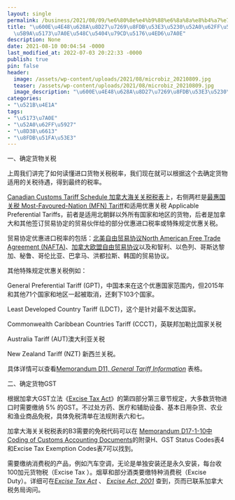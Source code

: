 ```yaml
---
layout: single
permalink: /business/2021/08/09/%e6%80%8e%e4%b9%88%e6%8a%8a%e8%b4%a7%e7%89%a9%e8%bf%9b%e5%8f%a3%e5%88%b0%e5%8a%a0%e6%8b%bf%e5%a4%a7%ef%bc%9a%e7%a1%ae%e5%ae%9a%e5%85%b3%e7%a8%8e%e5%92%8c%e5%90%84%e7%a7%8d%e5%85%b6%e4%bb%96%e7%a8%8e/
title: "\u600E\u4E48\u628A\u8D27\u7269\u8FDB\u53E3\u5230\u52A0\u62FF\u5927\uFF1A\u786E\
  \u5B9A\u5173\u7A0E\u548C\u5404\u79CD\u5176\u4ED6\u7A0E"
description: None
date: 2021-08-10 00:04:54 -0000
last_modified_at: 2022-07-03 20:22:33 -0000
publish: true
pin: false
header:
  image: /assets/wp-content/uploads/2021/08/microbiz_20210809.jpg
  teaser: /assets/wp-content/uploads/2021/08/microbiz_20210809.jpg
  image_description: "\u600E\u4E48\u628A\u8D27\u7269\u8FDB\u53E3\u5230\u52A0\u62FF\u5927\uFF1A\u786E"
categories:
- "\u521B\u4E1A"
tags:
- "\u5173\u7A0E"
- "\u52A0\u62FF\u5927"
- "\u8D38\u6613"
- "\u8FDB\u51FA\u53E3"
---
```

一、确定货物关税

上周我们讲完了如何读懂进口货物关税税率，我们现在就可以根据这个去确定货物适用的关税待遇，得到最终的税率。

[Canadian Customs Tariff Schedule 加拿大海关关税税表](https://www.cbsa-asfc.gc.ca/trade-commerce/tariff-tarif/menu-eng.html)上，右侧两栏是[最惠国关税 Most-Favoured-Nation (MFN) Tariff](https://www.cbsa-asfc.gc.ca/publications/dm-md/d11/d11-4-3-eng.html)和适用优惠关税 Applicable Preferential Tariffs，前者是适用北朝鲜以外所有国家和地区的货物，后者是加拿大和其他签订贸易协定的贸易伙伴给的部分优惠进口税率或特殊规定优惠关税。

贸易协定优惠进口税率的包括：[北美自由贸易协议North American Free Trade Agreement (NAFTA)](https://www.international.gc.ca/trade-commerce/trade-agreements-accords-commerciaux/agr-acc/nafta-alena/fta-ale/index.aspx?lang=eng)、[加拿大欧盟自由贸易协议](https://www.international.gc.ca/trade-commerce/trade-agreements-accords-commerciaux/agr-acc/ceta-aecg/index.aspx?lang=eng)以及和智利、以色列、哥斯达黎加、秘鲁、哥伦比亚、巴拿马、洪都拉斯、韩国的贸易协议。

其他特殊规定优惠关税例如：

General Preferential Tariff (GPT)，中国本来在这个优惠国家范围内，但2015年和其他71个国家和地区一起被取消，还剩下103个国家。

Least Developed Country Tariff (LDCT)，这个是针对最不发达国家。

Commonwealth Caribbean Countries Tariff (CCCT)，英联邦加勒比国家关税

Australia Tariff (AUT)澳大利亚关税

New Zealand Tariff (NZT) 新西兰关税。

具体详情可以查看[Memorandum D11, _General Tariff Information_](https://www.cbsa-asfc.gc.ca/publications/dm-md/d11-eng.html) 表格。

二、确定货物GST

根据加拿大GST立法《[Excise Tax Act](https://laws-lois.justice.gc.ca/eng/acts/e-15/)》的第四部分第三章节规定，大多数货物进口时需要缴纳 5% 的GST。不过处方药、医疗和辅助设备、基本日用杂货、农业和渔业商品免税，具体免税清单在法规附表六和七。

加拿大海关关税税表的B3需要的免税代码可以在 [Memorandum D17-1-10中Coding of Customs Accounting Documents](https://www.cbsa-asfc.gc.ca/publications/dm-md/d17/d17-1-10-eng.html)的附录H、GST Status Codes表4和Excise Tax Exemption Codes表7可以找到。

需要缴纳消费税的产品，例如汽车空调，无论是单独安装还是永久安装，每台收100加元货物税（Excise Tax ）。烟草和部分酒类要缴特种消费税（Excise Duty）。详细可在[_Excise Tax Act_](http://laws-lois.justice.gc.ca/eng/acts/E-15) 、 [_Excise Act, 2001_](http://laws-lois.justice.gc.ca/eng/acts/E-15) 查到，页而已联系加拿大税务局询问。
